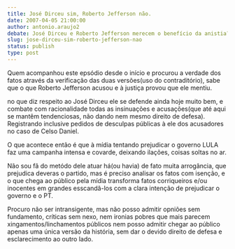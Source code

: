 ```yaml
---
title: José Dirceu sim, Roberto Jefferson não.
date: 2007-04-05 21:00:00
author: antonio.araujo2
debate: José Dirceu e Roberto Jefferson merecem o benefício da anistia?
slug: jose-dirceu-sim-roberto-jefferson-nao
status: publish 
type: post
---
```


Quem acompanhou este epsódio desde o início e procurou a verdade dos fatos através da verificação das duas versões(uso do contraditório), sabe que o que Roberto Jefferson acusou e à justiça provou que ele mentiu.  

no que diz respeito ao José Dirceu ele se defende ainda hoje muito bem, e combate com racionalidade todas as insinuações e acusações(que até aqui se mantêm tendenciosas, não dando nem mesmo direito de defesa). Registrando inclusive pedidos de desculpas públicas à ele dos acusadores no caso de Celso Daniel.  

O que acontece então é que à mídia tentando prejudicar o governo LULA faz uma campanha intensa e covarde, deixando ilações, coisas soltas no ar.  

Não sou fâ do metódo dele atuar há(ou havia) de fato muita arrogância, que prejudica deveras o partido, mas é preciso analisar os fatos com isenção, e o que chega ao público pela mídia transforma fatos corriqueiros e/ou inocentes em grandes esscandâ-los com a clara intenção de prejudicar o governo e o PT.  

Procuro não ser intransigente, mas não posso admitir opniões sem fundamento, críticas sem nexo, nem ironias pobres que mais parecem xingamentos/linchamentos públicos nem posso admitir chegar ao público apenas uma única versão da história, sem dar o devido direito de defesa e esclarecimento ao outro lado.
